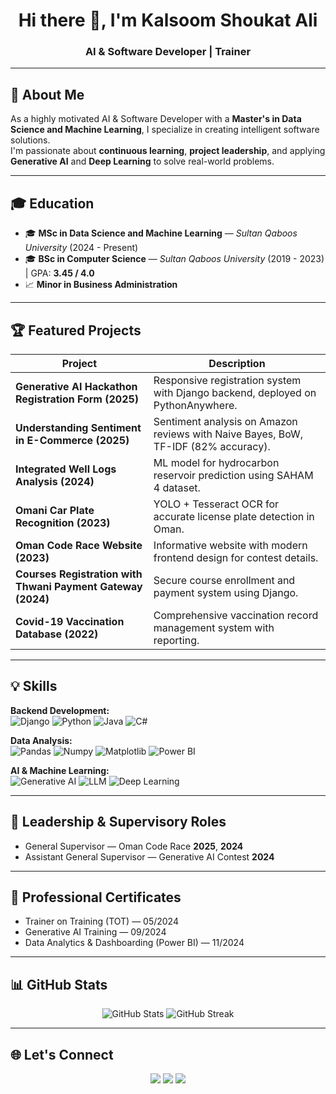 <h1 align="center">Hi there 👋, I'm Kalsoom Shoukat Ali</h1>
<h3 align="center">AI & Software Developer | Trainer</h3>

---

## 🚀 About Me
As a highly motivated AI & Software Developer with a **Master's in Data Science and Machine Learning**, I specialize in creating intelligent software solutions.  
I'm passionate about **continuous learning**, **project leadership**, and applying **Generative AI** and **Deep Learning** to solve real-world problems.

---

## 🎓 Education
- 🎓 **MSc in Data Science and Machine Learning** — *Sultan Qaboos University* (2024 - Present)  
- 🎓 **BSc in Computer Science** — *Sultan Qaboos University* (2019 - 2023) | GPA: **3.45 / 4.0**  
- 📈 **Minor in Business Administration**

---

## 🏆 Featured Projects
| Project | Description |
|---------|-------------|
| **Generative AI Hackathon Registration Form (2025)** | Responsive registration system with Django backend, deployed on PythonAnywhere. |
| **Understanding Sentiment in E-Commerce (2025)** | Sentiment analysis on Amazon reviews with Naive Bayes, BoW, TF-IDF (82% accuracy). |
| **Integrated Well Logs Analysis (2024)** | ML model for hydrocarbon reservoir prediction using SAHAM 4 dataset. |
| **Omani Car Plate Recognition (2023)** | YOLO + Tesseract OCR for accurate license plate detection in Oman. |
| **Oman Code Race Website (2023)** | Informative website with modern frontend design for contest details. |
| **Courses Registration with Thwani Payment Gateway (2024)** | Secure course enrollment and payment system using Django. |
| **Covid-19 Vaccination Database (2022)** | Comprehensive vaccination record management system with reporting. |

---

## 💡 Skills
**Backend Development:**  
![Django](https://img.shields.io/badge/Django-092E20?style=for-the-badge&logo=django) ![Python](https://img.shields.io/badge/Python-3776AB?style=for-the-badge&logo=python) ![Java](https://img.shields.io/badge/Java-007396?style=for-the-badge&logo=openjdk) ![C#](https://img.shields.io/badge/C%23-239120?style=for-the-badge&logo=c-sharp)

**Data Analysis:**  
![Pandas](https://img.shields.io/badge/Pandas-150458?style=for-the-badge&logo=pandas) ![Numpy](https://img.shields.io/badge/NumPy-013243?style=for-the-badge&logo=numpy) ![Matplotlib](https://img.shields.io/badge/Matplotlib-004F8C?style=for-the-badge) ![Power BI](https://img.shields.io/badge/Power%20BI-F2C811?style=for-the-badge&logo=power-bi)

**AI & Machine Learning:**  
![Generative AI](https://img.shields.io/badge/Generative%20AI-FF6F00?style=for-the-badge) ![LLM](https://img.shields.io/badge/LLM-0A66C2?style=for-the-badge) ![Deep Learning](https://img.shields.io/badge/Deep%20Learning-FF0000?style=for-the-badge)

---

## 👑 Leadership & Supervisory Roles
- General Supervisor — Oman Code Race **2025**, **2024**  
- Assistant General Supervisor — Generative AI Contest **2024**

---

## 📜 Professional Certificates
- Trainer on Training (TOT) — 05/2024  
- Generative AI Training — 09/2024  
- Data Analytics & Dashboarding (Power BI) — 11/2024  

---

## 📊 GitHub Stats
<p align="center">
  <img src="https://github-readme-stats.vercel.app/api?username=kulsoom66&show_icons=true&theme=radical" alt="GitHub Stats" />
  <img src="https://github-readme-streak-stats.herokuapp.com/?user=kulsoom66&theme=radical" alt="GitHub Streak" />
</p>

---

## 🌐 Let's Connect
<p align="center">
  <a href="mailto:your.email@example.com"><img src="https://img.shields.io/badge/Email-D14836?style=for-the-badge&logo=gmail&logoColor=white"></a>
  <a href="https://www.linkedin.com/in/kulsoom-shoukat-ali-536b591b9/"><img src="https://img.shields.io/badge/LinkedIn-0077B5?style=for-the-badge&logo=linkedin&logoColor=white"></a>
  <a href="https://github.com/kulsoom66"><img src="https://img.shields.io/badge/GitHub-181717?style=for-the-badge&logo=github"></a>
</p>
